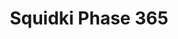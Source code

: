 ---
slug: squidki-phase-365
title: Squidki Phase 365
description: "Squidki Phase 365 is an exciting online game. Play for free directly in your browser!"
icon: /images/new_mods/Sprunki Phase 365.png
url: https://wowtbc.net/sprunkin/phase365/index.html
previewImage: /images/new_mods/Sprunki Phase 365.png
type: new mods

# SEO配置
seo:
  title: "Squidki Phase 365 - Play Free Online Game | Fun Browser Games"
  description: "Squidki Phase 365 - Play this fun online game for free in your browser. No download required!"
  ogImage: "/images/new_mods/Sprunki Phase 365.png"
  keywords: "squidki-phase-365, online game, browser game, free game, new mods game, play online"

videoUrls:
  - https://www.youtube.com/embed/example1
  - https://www.youtube.com/embed/example2

whyPlay:
  title: "Why Play Squidki Phase 365?"
  items:
    - "Immersive Gameplay: Squidki Phase 365 offers an engaging and immersive gaming experience that will keep you entertained for hours"
    - "Challenging Levels: Test your skills with increasingly difficult challenges and obstacles"
    - "Beautiful Graphics: Enjoy stunning visuals and smooth animations that bring the game world to life"
    - "Regular Updates: New content and features are added regularly to keep the game fresh and exciting"
    - "Free to Play: Experience all the fun without spending a penny"
    - "Community Features: Connect with other players, share strategies, and compete for high scores"
    - "Cross-Platform: Play on any device with a web browser, no downloads required"

features:
  title: "Key Features of Squidki Phase 365"
  image: "/images/new_mods/Sprunki Phase 365.png"
  items:
    - "Intuitive Controls: Easy to learn controls make Squidki Phase 365 accessible for players of all skill levels"
    - "Multiple Game Modes: Enjoy various gameplay options that provide different challenges and experiences"
    - "Character Customization: Personalize your gaming experience with unique characters and items"
    - "Achievement System: Complete special tasks to earn rewards and recognition"
    - "Leaderboards: Compete with players worldwide and see who can achieve the highest scores"

characteristics:
  title: "Game Characteristics"
  image: "/images/new_mods/Sprunki Phase 365.png"
  items:
    - "Genre: New mods game with elements of strategy and skill"
    - "Difficulty: Suitable for both casual gamers and those seeking a challenge"
    - "Play Time: Quick sessions or extended gameplay, depending on your preference"
    - "Art Style: Vibrant and engaging visuals that enhance the gaming experience"
    - "Sound Design: Immersive audio that complements the gameplay perfectly"

info: "Squidki Phase 365 is an exciting online game that offers players a unique and engaging gaming experience. With its intuitive controls, stunning visuals, and challenging gameplay, Squidki Phase 365 provides hours of entertainment for players of all ages and skill levels. Whether you're looking for a quick gaming session during a break or an extended play session, Squidki Phase 365 delivers an immersive experience that will keep you coming back for more. The game features multiple levels of increasing difficulty, ensuring that players are constantly challenged as they progress. With regular updates adding new content and features, Squidki Phase 365 remains fresh and exciting, providing endless entertainment options for its growing community of players."

howToPlayIntro: "Welcome to Squidki Phase 365! This guide will walk you through the basics and help you master the game. Whether you're a beginner or looking to improve your skills, these tips and instructions will enhance your gaming experience."

howToPlaySteps:
  - title: "Getting Started"
    description: "Begin your Squidki Phase 365 adventure by familiarizing yourself with the controls. Use your keyboard or mouse to navigate through the game interface. The tutorial will guide you through the basic mechanics and help you understand the objectives."
  - title: "Understanding the Objectives"
    description: "In Squidki Phase 365, your main goal is to progress through levels by completing specific objectives. Each level presents unique challenges that require different strategies and approaches."
  - title: "Mastering the Controls"
    description: "Practice using the controls to improve your precision and reaction time. Squidki Phase 365 requires quick reflexes and strategic thinking to overcome obstacles and defeat opponents."
  - title: "Utilizing Power-ups"
    description: "Collect power-ups throughout the game to enhance your abilities and overcome difficult challenges. Each power-up offers unique advantages that can be crucial for success."
  - title: "Developing Strategies"
    description: "As you progress in Squidki Phase 365, develop effective strategies for different scenarios. Analyze patterns, anticipate challenges, and adapt your approach to maximize your performance."

faq:
  title: "Frequently Asked Questions about Squidki Phase 365"
  items:
    - question: "Is Squidki Phase 365 free to play?"
      answer: "Yes, Squidki Phase 365 is completely free to play directly in your web browser. No downloads or purchases are required to enjoy the full game experience."
    - question: "Can I play Squidki Phase 365 on mobile devices?"
      answer: "Yes, Squidki Phase 365 is optimized for both desktop and mobile play. You can enjoy the game on any device with a web browser and internet connection."
    - question: "Are there any in-game purchases?"
      answer: "While Squidki Phase 365 is free to play, there may be optional in-game purchases available for cosmetic items or additional features that don't affect core gameplay."
    - question: "How often is Squidki Phase 365 updated?"
      answer: "The developers regularly update Squidki Phase 365 with new content, features, and improvements based on player feedback and game performance."
    - question: "Can I play Squidki Phase 365 offline?"
      answer: "Currently, Squidki Phase 365 requires an internet connection to play as it's a browser-based online game."
    - question: "Is Squidki Phase 365 suitable for children?"
      answer: "Yes, Squidki Phase 365 is designed to be family-friendly and suitable for players of all ages."
    - question: "How do I report bugs or issues?"
      answer: "If you encounter any problems while playing Squidki Phase 365, you can report them through the game's support page or contact the developers directly through their website."
    - question: "Still Have Questions?"
      answer: "If you have additional questions about Squidki Phase 365 that aren't covered in this FAQ, please visit our support center or contact our customer service team for assistance."
---